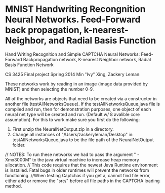 MNIST Handwriting Recongnition Neural Networks. Feed-Forward back propagation, k-nearest-Neighbor, and Radial Basis Function
===========================================================

Hand Writing Recognition and Simple CAPTCHA Neural Networks:
Feed-Forward Backpropagation network,  K-nearest Neighbor network,  Radial Basis Function Network

  CS 3425 Final project
  Spring 2014
  Min "Ivy" Xing, Zackery Leman
  
  These networks work by reading in an image (image data provided by MNIST) and then selecting the number 0-9.
 
All of the networks are objects that need to be created via a constructor in another file (testAllNetworksQueue). If the testAllNetworksQueue.java file is compiled and run, then for demonstration purposes, one object of each neural net type will be created and run. (Default w/ 8 avalible core assumption). For this to work make sure you first do the following:
1. First unzip the NeuralNetOutput.zip in a directory.
2. Change all instances of  "/Users/zackeryleman/Desktop" in testAllNetworksQueue.java to be the file path of the NeuralNetOutput folder.






// NOTES: To run these networks we had to pass the argument " -Xmx3000M"  to the java virtual machine to increase heap memory allocation.
// This code requires that the newest Java Runtime environment is installed. Fatal bugs in older runtimes will prevent the networks from functioning.
//When testing Captchas if you get a, cannot find file error, either add or remove the "src/" before all file paths in the CAPTCHA loading method.

